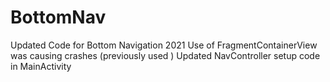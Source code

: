 # BottomNav
Updated Code for Bottom Navigation 2021
Use of FragmentContainerView was causing crashes (previously used <fragment>)
Updated NavController setup code in MainActivity
